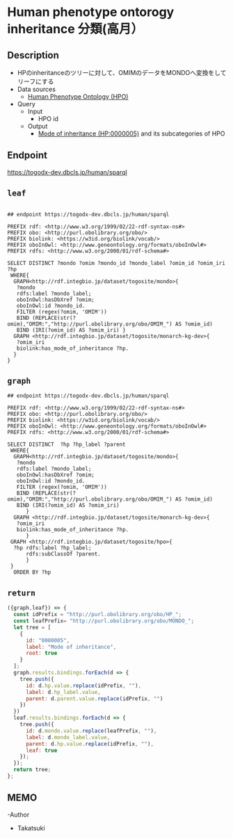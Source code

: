 # Human phenotype ontorogy inheritance 分類(高月）

## Description
- HPのinheritanceのツリーに対して、OMIMのデータをMONDOへ変換をしてリーフにする
- Data sources
    -  [Human Phenotype Ontology (HPO)](https://hpo.jax.org/app/) 
- Query
    - Input
        - HPO id
    - Output
        -  [Mode of inheritance (HP:0000005)](http://purl.obolibrary.org/obo/HP_0000005)  and its subcategories of HPO

## Endpoint

https://togodx-dev.dbcls.jp/human/sparql

## `leaf`
```sparql

## endpoint https://togodx-dev.dbcls.jp/human/sparql

PREFIX rdf: <http://www.w3.org/1999/02/22-rdf-syntax-ns#>
PREFIX obo: <http://purl.obolibrary.org/obo/>
PREFIX biolink: <https://w3id.org/biolink/vocab/>
PREFIX oboInOwl: <http://www.geneontology.org/formats/oboInOwl#>
PREFIX rdfs: <http://www.w3.org/2000/01/rdf-schema#>
 
SELECT DISTINCT ?mondo ?omim ?mondo_id ?mondo_label ?omim_id ?omim_iri ?hp
 WHERE{
  GRAPH<http://rdf.integbio.jp/dataset/togosite/mondo>{
   ?mondo 
   rdfs:label ?mondo_label;
   oboInOwl:hasDbXref ?omim;
   oboInOwl:id ?mondo_id.
   FILTER (regex(?omim, 'OMIM'))
   BIND (REPLACE(str(?omim),"OMIM:","http://purl.obolibrary.org/obo/OMIM_") AS ?omim_id)
   BIND (IRI(?omim_id) AS ?omim_iri) }
  GRAPH <http://rdf.integbio.jp/dataset/togosite/monarch-kg-dev>{
   ?omim_iri
   biolink:has_mode_of_inheritance ?hp.
  }
}

```

## `graph`
```sparql
## endpoint https://togodx-dev.dbcls.jp/human/sparql

PREFIX rdf: <http://www.w3.org/1999/02/22-rdf-syntax-ns#>
PREFIX obo: <http://purl.obolibrary.org/obo/>
PREFIX biolink: <https://w3id.org/biolink/vocab/>
PREFIX oboInOwl: <http://www.geneontology.org/formats/oboInOwl#>
PREFIX rdfs: <http://www.w3.org/2000/01/rdf-schema#>
 
SELECT DISTINCT  ?hp ?hp_label ?parent
 WHERE{ 
  GRAPH<http://rdf.integbio.jp/dataset/togosite/mondo>{
   ?mondo 
   rdfs:label ?mondo_label;
   oboInOwl:hasDbXref ?omim;
   oboInOwl:id ?mondo_id.
   FILTER (regex(?omim, 'OMIM'))
   BIND (REPLACE(str(?omim),"OMIM:","http://purl.obolibrary.org/obo/OMIM_") AS ?omim_id)
   BIND (IRI(?omim_id) AS ?omim_iri)
      }
  GRAPH <http://rdf.integbio.jp/dataset/togosite/monarch-kg-dev>{
   ?omim_iri
   biolink:has_mode_of_inheritance ?hp.
      }
 GRAPH <http://rdf.integbio.jp/dataset/togosite/hpo>{
  ?hp rdfs:label ?hp_label;
      rdfs:subClassOf ?parent.
      }
 }
  ORDER BY ?hp

```
## `return`

```javascript
({graph,leaf}) => {
  const idPrefix = "http://purl.obolibrary.org/obo/HP_";
  const leafPrefix= "http://purl.obolibrary.org/obo/MONDO_";
  let tree = [
    {
      id: "0000005",
      label: "Mode of inheritance",
      root: true
    }
  ];
  graph.results.bindings.forEach(d => {
    tree.push({
      id: d.hp.value.replace(idPrefix, ""),
      label: d.hp_label.value,
      parent: d.parent.value.replace(idPrefix, "")
    })
  })
  leaf.results.bindings.forEach(d => {
    tree.push({
      id: d.mondo.value.replace(leafPrefix, ""),
      label: d.mondo_label.value,
      parent: d.hp.value.replace(idPrefix, ""),
      leaf: true
    });
  });
  return tree;
};
```

## MEMO
-Author
 - Takatsuki